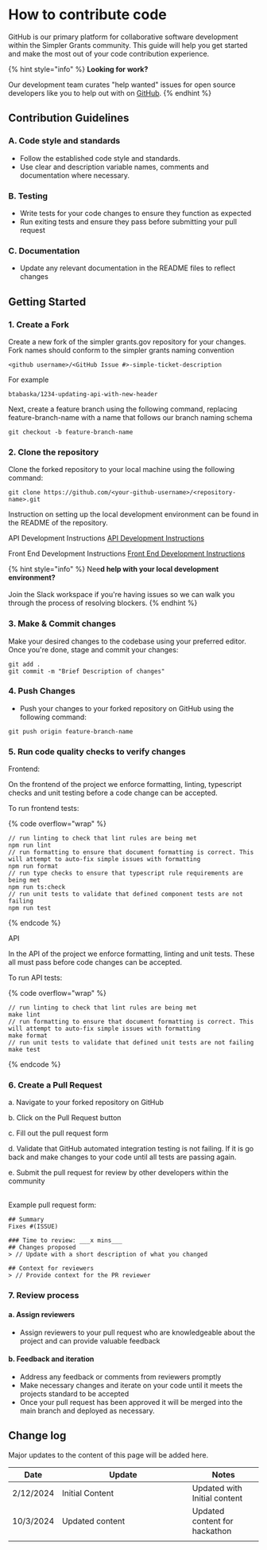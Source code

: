 # How to contribute code

GitHub is our primary platform for collaborative software development within the Simpler Grants community. This guide will help you get started and make the most out of your code contribution experience.

{% hint style="info" %}
**Looking for work?**

Our development team curates "help wanted" issues for open source developers like you to help out with on [GitHub](https://github.com/HHS/simpler-grants-gov/labels/help%20wanted).
{% endhint %}

## Contribution Guidelines

### A. Code style and standards

* Follow the established code style and standards.&#x20;
* Use clear and description variable names, comments and documentation where necessary.

### B. Testing

* Write tests for your code changes to ensure they function as expected
* Run exiting tests and ensure they pass before submitting your pull request

### C. Documentation

* Update any relevant documentation in the README files to reflect changes

## Getting Started

### 1. Create a Fork

Create a new fork of the simpler grants.gov repository for your changes. Fork names should conform to the simpler grants naming convention

```
<github username>/<GitHub Issue #>-simple-ticket-description
```

For example

```
btabaska/1234-updating-api-with-new-header
```

Next, create a feature branch using the following command, replacing feature-branch-name with a name that follows our branch naming schema

```
git checkout -b feature-branch-name
```

### 2. Clone the repository&#x20;

Clone the forked repository to your local machine using the following command:&#x20;

```
git clone https://github.com/<your-github-username>/<repository-name>.git
```

Instruction on setting up the local development environment can be found in the README of the repository.&#x20;

API Development Instructions [API Development Instructions](https://chatgpt.com/c/66fad4c4-0df8-8004-8d1d-2def20e6e3da)

Front End Development Instructions [Front End Development Instructions](https://chatgpt.com/c/66fad4c4-0df8-8004-8d1d-2def20e6e3da)

{% hint style="info" %}
Nee**d help with your local development environment?**\
\
Join the Slack workspace if you're having issues so we can walk you through the process of resolving blockers.
{% endhint %}

### 3. Make & Commit changes

Make your desired changes to the codebase using your preferred editor. Once you're done, stage and commit your changes:

```
git add . 
git commit -m "Brief Description of changes"
```

### 4. Push Changes

* Push your changes to your forked repository on GitHub using the following command:

```
git push origin feature-branch-name
```

### 5. Run code quality checks to verify changes

Frontend:

On the frontend of the project we enforce formatting, linting, typescript checks and unit testing before a code change can be accepted.&#x20;

To run frontend tests:

{% code overflow="wrap" %}
```
// run linting to check that lint rules are being met
npm run lint
// run formatting to ensure that document formatting is correct. This will attempt to auto-fix simple issues with formatting
npm run format
// run type checks to ensure that typescript rule requirements are being met
npm run ts:check
// run unit tests to validate that defined component tests are not failing
npm run test 
```
{% endcode %}

API

In the API of the project we enforce formatting, linting and unit tests. These all must pass before code changes can  be accepted.

To run API tests:

{% code overflow="wrap" %}
```
// run linting to check that lint rules are being met
make lint
// run formatting to ensure that document formatting is correct. This will attempt to auto-fix simple issues with formatting
make format
// run unit tests to validate that defined unit tests are not failing
make test
```
{% endcode %}

### 6. Create a Pull Request

a. Navigate to your forked repository on GitHub

b. Click on the Pull Request button

c. Fill out the pull request form

d. Validate that GitHub automated integration testing is not failing. If it is go back and make changes to your code until all tests are passing again.

e. Submit the pull request for review by other developers within the community

\
Example pull request form:

```
## Summary
Fixes #(ISSUE)

### Time to review: ___x mins___
## Changes proposed
> // Update with a short description of what you changed

## Context for reviewers
> // Provide context for the PR reviewer
```

### 7. Review process

#### a. Assign reviewers

* Assign reviewers to your pull request who are knowledgeable about the project and can provide valuable feedback

#### b. Feedback and iteration

* Address any feedback or comments from reviewers promptly
* Make necessary changes and iterate on your code until it meets the projects standard to be accepted
* Once your pull request has been approved it will be merged into the main branch and deployed as necessary.

## Change log

Major updates to the content of this page will be added here.

<table><thead><tr><th>Date</th><th width="246">Update</th><th>Notes</th></tr></thead><tbody><tr><td>2/12/2024</td><td>Initial Content</td><td>Updated with Initial content</td></tr><tr><td>10/3/2024</td><td>Updated content</td><td>Updated content for hackathon</td></tr><tr><td></td><td></td><td></td></tr></tbody></table>
